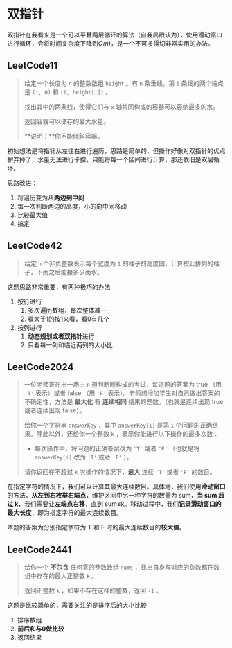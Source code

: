 # 双指针

双指针在我看来是一个可以平替两层循环的算法（自我局限认为），使用滑动窗口进行循环，会将时间复杂度下降到*O(n)*，是一个不可多得切非常实用的办法。



## LeetCode11

> 给定一个长度为 `n` 的整数数组 `height` 。有 `n` 条垂线，第 `i` 条线的两个端点是 `(i, 0)` 和 `(i, height[i])` 。
>
> 找出其中的两条线，使得它们与 `x` 轴共同构成的容器可以容纳最多的水。
>
> 返回容器可以储存的最大水量。
>
> **说明：**你不能倾斜容器。

初始想法是将指针从左往右进行遍历，思路是简单的，但操作好像对双指针的优点摒弃掉了，水量无法进行卡控，只能将每一个区间进行计算，那还依旧是双层循环。

思路改进：

1. 将遍历变为从**两边到中间**
2. 每一次判断两边的高度，小的向中间移动
3. 比较最大值
4. 搞定



## LeetCode42

> 给定 `n` 个非负整数表示每个宽度为 `1` 的柱子的高度图，计算按此排列的柱子，下雨之后能接多少雨水。

这题思路非常重要，有两种极巧的办法

1. 按行进行
   1. 多次遍历数组，每次整体减一
   2. 看大于1的按1来看，看0有几个
2. 按列进行
   1. **动态规划或者双指针**进行
   2. 只看每一列和临近两列的大小比

## LeetCode2024

> 一位老师正在出一场由 `n` 道判断题构成的考试，每道题的答案为 true （用 `'T'` 表示）或者 false （用 `'F'` 表示）。老师想增加学生对自己做出答案的不确定性，方法是 **最大化** 有 **连续相同** 结果的题数。（也就是连续出现 true 或者连续出现 false）。
>
> 给你一个字符串 `answerKey` ，其中 `answerKey[i]` 是第 `i` 个问题的正确结果。除此以外，还给你一个整数 `k` ，表示你能进行以下操作的最多次数：
>
> - 每次操作中，将问题的正确答案改为 `'T'` 或者 `'F'` （也就是将 `answerKey[i]` 改为 `'T'` 或者 `'F'` ）。
>
> 请你返回在不超过 `k` 次操作的情况下，**最大** 连续 `'T'` 或者 `'F'` 的数目。

在指定字符的情况下，我们可以计算其最大连续数目。具体地，我们使用**滑动窗口**的方法，**从左到右枚举右端点**，维护区间中另一种字符的数量为 sum，**当 sum 超过 k**，我们需要让**左端点右移**，直到 sum≤k。移动过程中，我们**记录滑动窗口的最大长度**，即为指定字符的最大连续数目。

本题的答案为分别指定字符为 T 和 F 时的最大连续数目的**较大值**。



## LeetCode2441

> 给你一个 **不包含** 任何零的整数数组 `nums` ，找出自身与对应的负数都在数组中存在的最大正整数 `k` 。
>
> 返回正整数 `k` ，如果不存在这样的整数，返回 `-1` 。

这题是比较简单的，需要关注的是排序后的大小比较

1. 排序数组
2. **前后和与0做比较**
3. 返回结果
